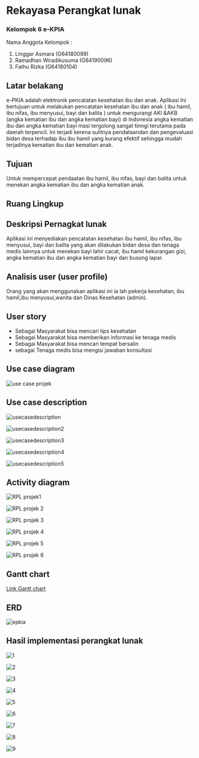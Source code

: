 # Rekayasa Perangkat lunak
  ### Kelompok 6 e-KPIA
 
Nama Anggota Kelompok :
1. Linggar Asmara (G64180099)
2. Ramadhan Wiradikusuma (G64190096)
3. Fathu Rizka (G64180104)

## Latar belakang
   e-PKIA adalah elektronik pencatatan kesehatan ibu dan anak. Aplikasi Ini bertujuan untuk melakukan pencatatan kesehatan ibu dan anak ( ibu hamil, ibu nifas, ibu menyusui, bayi dan balita ) untuk mengurangi AKI &AKB (angka kematian ibu dan angka kematian bayi) di Indonesia angka kematian ibu dan angka kematian bayi masi tergolong sangat tinngi terutama pada daerah terpencil. Ini terjadi kerena sulitnya pendataandan dan pengevaluasi bidan desa terhadap ibu ibu hamil yang kurang efektif sehingga mudah terjadinya kematian ibu dan kematian anak.
   
## Tujuan
  Untuk mempercepat pendaatan ibu hamil, ibu nifas, bayi dan balita untuk menekan angka kematian ibu dan angka kematian anak.
  
## Ruang Lingkup

## Deskripsi Pernagkat lunak
  Aplikasi ini menyediakan pencatatan kesehatan ibu hamil, ibu nifas, ibu menyusui, bayi dan balita yang akan dilakukan bidan desa dan tenaga medis lainnya  untuk menekan bayi lahir cacat, ibu hamil kekurangan gizi, angka kematian ibu dan angka kematian bayi dan busung lapar.
  
## Analisis user (user profile)
  Orang yang akan menggunakan aplikasi ini ia lah pekerja kesehatan, ibu hamil,ibu menyusui,wanita dan Dinas Kesehatan (admin).
## User story 
  * Sebagai Masyarakat bisa mencari tips kesehatan
  * Sebagai Masyarakat bisa memberikan informasi ke tenaga medis
  * Sebagai Masyarakat bisa mencari tempat bersalin
  * sebagai Tenaga medis bisa mengisi jawaban konsultasi
## Use case diagram
![use case projek](https://user-images.githubusercontent.com/60084504/82154836-ca060880-989a-11ea-910f-52d0a0caff1b.jpg)

## Use case description 
![usecasedescription](https://user-images.githubusercontent.com/60084504/82155023-37666900-989c-11ea-880e-00dd65a8ca5c.png)

![usecasedescription2](https://user-images.githubusercontent.com/60084504/82155027-4a793900-989c-11ea-8278-fa1dcdb1961b.png)

![usecasedescription3](https://user-images.githubusercontent.com/60084504/82155145-ef941180-989c-11ea-8afe-88cebc3439e1.png)


![usecasedescription4](https://user-images.githubusercontent.com/60084504/82155157-0a668600-989d-11ea-9801-3145e6a0a2af.png)

![usecasedescription5](https://user-images.githubusercontent.com/60084504/82155161-12bec100-989d-11ea-8bb9-f4e501b1e6a6.png)

## Activity diagram
![RPL projek1](https://user-images.githubusercontent.com/60084504/82155310-3df5e000-989e-11ea-9a1b-10a8c434f7a8.jpg)

![RPL projek 2](https://user-images.githubusercontent.com/60084504/82155317-4221fd80-989e-11ea-9571-49107c407fe6.jpg)

![RPL projek 3](https://user-images.githubusercontent.com/60084504/82155321-43532a80-989e-11ea-9ed1-aa7c048534ce.jpg)

![RPL projek 4](https://user-images.githubusercontent.com/60084504/82155322-44845780-989e-11ea-9508-7169adbe7488.jpg)

![RPL projek 5](https://user-images.githubusercontent.com/60084504/82155324-45b58480-989e-11ea-9129-d1b47ac47408.jpg)

![RPL projek 6](https://user-images.githubusercontent.com/60084504/82155325-464e1b00-989e-11ea-95e4-ac8cbccae732.jpg)



## Gantt chart
[Link Gantt chart](https://prod.teamgantt.com/gantt/schedule/?ids=2122781#&ids=2122781&user=&custom=&company=&hide_completed=false&date_filter=&color_filter=)

## ERD
![epkia](https://user-images.githubusercontent.com/60084504/82163687-f5a6e400-98d6-11ea-9409-09e168836ca7.png)


## Hasil implementasi perangkat lunak
![1](https://user-images.githubusercontent.com/60084504/85273793-47c7c000-b4a8-11ea-8140-b7b57f6382e6.jpg)

![2](https://user-images.githubusercontent.com/60084504/85273834-544c1880-b4a8-11ea-9458-63446ec1dd99.jpg)

![3](https://user-images.githubusercontent.com/60084504/85273866-5e6e1700-b4a8-11ea-9c72-cbbb59f4fd13.jpg)

![4](https://user-images.githubusercontent.com/60084504/85273874-60d07100-b4a8-11ea-982e-a556edc74eb2.jpg)

![5](https://user-images.githubusercontent.com/60084504/85273910-6ded6000-b4a8-11ea-8c62-269586c7268a.jpg)

![6](https://user-images.githubusercontent.com/60084504/85273913-6e85f680-b4a8-11ea-852c-1be7a217a287.jpg)


![7](https://user-images.githubusercontent.com/60084504/85273915-6f1e8d00-b4a8-11ea-9744-902cbad90a6f.jpg)

![8](https://user-images.githubusercontent.com/60084504/85273919-6fb72380-b4a8-11ea-9c5c-ba42f170fba5.jpg)


![9](https://user-images.githubusercontent.com/60084504/85273920-7180e700-b4a8-11ea-85ed-2bef542806f5.jpg)
